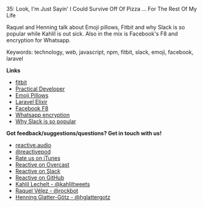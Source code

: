 35: Look, I'm Just Sayin' I Could Survive Off Of Pizza ... For The Rest Of My Life

Raquel and Henning talk about Emoji pillows, Fitbit and why Slack is so popular while Kahlil is out sick. Also in the mix is Facebook's F8 and encryption for Whatsapp.

Keywords: technology, web, javascript, npm, fitbit, slack, emoji, facebook, laravel

**Links**

 - [fitbit](https://www.fitbit.com)
 - [Practical Developer](https://twitter.com/ThePracticalDev)
 - [Emoji Pillows](http://www.amazon.com/YINGGG-Pillow-Cushion-Friends-Children/dp/B013HNMN92)
 - [Laravel Elixir](https://laravel.com/docs/5.0/elixir)
 - [Facebook F8](https://www.fbf8.com/)
 - [Whatsapp encryption](http://www.wired.com/2016/04/forget-apple-vs-fbi-whatsapp-just-switched-encryption-billion-people/)
 - [Why Slack is so popular](https://medium.com/@satyavh/the-real-reason-slack-became-a-billion-dollar-company-f14c22b15a29#.poxz4zwq3)

**Got feedback/suggestions/questions? Get in touch with us!**

 - [reactive.audio](http://reactive.audio)
 - [@reactivepod](https://twitter.com/reactivepod)
 - [Rate us on iTunes](https://itunes.apple.com/us/podcast/reactive/id1020286000)
 - [Reactive on Overcast](https://overcast.fm/itunes1020286000/reactive)
 - [Reactive on Slack](https://reactive-slack.herokuapp.com/)
 - [Reactive on GitHub](https://github.com/reactivepod)
 - [Kahlil Lechelt - @kahliltweets](https://twitter.com/kahliltweets)
 - [Raquel Vélez - @rockbot](https://twitter.com/rockbot)
 - [Henning Glatter-Götz - @hglattergotz](https://twitter.com/hglattergotz)

